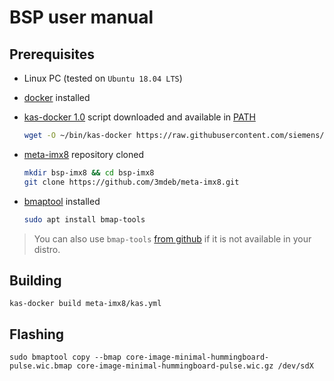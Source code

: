 # BSP user manual

## Prerequisites

* Linux PC (tested on `Ubuntu 18.04 LTS`)

* [docker](https://docs.docker.com/install/linux/docker-ce/ubuntu/) installed

* [kas-docker 1.0](https://github.com/siemens/kas/blob/1.0/kas-docker) script
  downloaded and available in [PATH](https://en.wikipedia.org/wiki/PATH_(variable))

  ```bash
  wget -O ~/bin/kas-docker https://raw.githubusercontent.com/siemens/kas/1.0/kas-docker
  ```

* [meta-imx8](https://github.com/3mdeb/meta-imx8) repository cloned

  ```bash
  mkdir bsp-imx8 && cd bsp-imx8
  git clone https://github.com/3mdeb/meta-imx8.git
  ```

* [bmaptool](https://source.tizen.org/documentation/reference/bmaptool) installed

  ```bash
  sudo apt install bmap-tools
  ```

> You can also use `bmap-tools`
> [from github](https://github.com/intel/bmap-tools) if it is not available in
> your distro.

## Building

```
kas-docker build meta-imx8/kas.yml
```

## Flashing

```
sudo bmaptool copy --bmap core-image-minimal-hummingboard-pulse.wic.bmap core-image-minimal-hummingboard-pulse.wic.gz /dev/sdX
```
